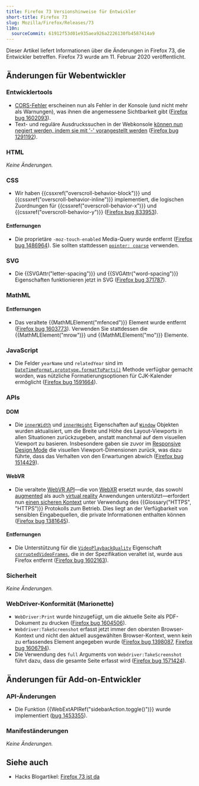 ```yaml
---
title: Firefox 73 Versionshinweise für Entwickler
short-title: Firefox 73
slug: Mozilla/Firefox/Releases/73
l10n:
  sourceCommit: 61912f53d01e935aea926a2226130fb4587414a9
---
```


Dieser Artikel liefert Informationen über die Änderungen in Firefox 73, die Entwickler betreffen. Firefox 73 wurde am 11. Februar 2020 veröffentlicht.

## Änderungen für Webentwickler

### Entwicklertools

- [CORS-Fehler](/de/docs/Web/HTTP/Guides/CORS/Errors) erscheinen nun als Fehler in der Konsole (und nicht mehr als Warnungen), was ihnen die angemessene Sichtbarkeit gibt ([Firefox bug 1602093](https://bugzil.la/1602093)).
- Text- und reguläre Ausdruckssuchen in der Webkonsole [können nun negiert werden, indem sie mit '-' vorangestellt werden](https://firefox-source-docs.mozilla.org/devtools-user/web_console/console_messages/index.html#filtering-and-searching) ([Firefox bug 1291192](https://bugzil.la/1291192)).

### HTML

_Keine Änderungen._

### CSS

- Wir haben {{cssxref("overscroll-behavior-block")}} und {{cssxref("overscroll-behavior-inline")}} implementiert, die logischen Zuordnungen für {{cssxref("overscroll-behavior-x")}} und {{cssxref("overscroll-behavior-y")}} ([Firefox bug 833953](https://bugzil.la/833953)).

#### Entfernungen

- Die proprietäre `-moz-touch-enabled` Media-Query wurde entfernt ([Firefox bug 1486964](https://bugzil.la/1486964)). Sie sollten stattdessen [`pointer: coarse`](/de/docs/Web/CSS/@media/pointer) verwenden.

### SVG

- Die {{SVGAttr("letter-spacing")}} und {{SVGAttr("word-spacing")}} Eigenschaften funktionieren jetzt in SVG ([Firefox bug 371787](https://bugzil.la/371787)).

### MathML

#### Entfernungen

- Das veraltete {{MathMLElement("mfenced")}} Element wurde entfernt ([Firefox bug 1603773](https://bugzil.la/1603773)). Verwenden Sie stattdessen die {{MathMLElement("mrow")}} und {{MathMLElement("mo")}} Elemente.

### JavaScript

- Die Felder `yearName` und `relatedYear` sind im [`DateTimeFormat.prototype.formatToParts()`](/de/docs/Web/JavaScript/Reference/Global_Objects/Intl/DateTimeFormat/formatToParts) Methode verfügbar gemacht worden, was nützliche Formatierungsoptionen für CJK-Kalender ermöglicht ([Firefox bug 1591664](https://bugzil.la/1591664)).

### APIs

#### DOM

- Die [`innerWidth`](/de/docs/Web/API/Window/innerWidth) und [`innerHeight`](/de/docs/Web/API/Window/innerHeight) Eigenschaften auf [`Window`](/de/docs/Web/API/Window) Objekten wurden aktualisiert, um die Breite und Höhe des Layout-Viewports in allen Situationen zurückzugeben, anstatt manchmal auf dem visuellen Viewport zu basieren. Insbesondere gaben sie zuvor im [Responsive Design Mode](https://firefox-source-docs.mozilla.org/devtools-user/responsive_design_mode/index.html) die visuellen Viewport-Dimensionen zurück, was dazu führte, dass das Verhalten von den Erwartungen abwich ([Firefox bug 1514429](https://bugzil.la/1514429)).

#### WebVR

- Die veraltete [WebVR API](/de/docs/Web/API/WebVR_API)—die von [WebXR](/de/docs/Web/API/WebXR_Device_API) ersetzt wurde, das sowohl [augmented](https://en.wikipedia.org/wiki/Augmented_reality) als auch [virtual reality](https://en.wikipedia.org/wiki/Virtual_reality) Anwendungen unterstützt—erfordert nun [einen sicheren Kontext](/de/docs/Web/API/WebVR_API#api_availability) unter Verwendung des {{Glossary("HTTPS", "HTTPS")}} Protokolls zum Betrieb. Dies liegt an der Verfügbarkeit von sensiblen Eingabequellen, die private Informationen enthalten können ([Firefox bug 1381645](https://bugzil.la/1381645)).

#### Entfernungen

- Die Unterstützung für die [`VideoPlaybackQuality`](/de/docs/Web/API/VideoPlaybackQuality) Eigenschaft [`corruptedVideoFrames`](/de/docs/Web/API/VideoPlaybackQuality/corruptedVideoFrames), die in der Spezifikation veraltet ist, wurde aus Firefox entfernt ([Firefox bug 1602163](https://bugzil.la/1602163)).

### Sicherheit

_Keine Änderungen._

### WebDriver-Konformität (Marionette)

- `WebDriver:Print` wurde hinzugefügt, um die aktuelle Seite als PDF-Dokument zu drucken ([Firefox bug 1604506](https://bugzil.la/1604506)).
- `Webdriver:TakeScreenshot` erfasst jetzt immer den obersten Browser-Kontext und nicht den aktuell ausgewählten Browser-Kontext, wenn kein zu erfassendes Element angegeben wurde ([Firefox bug 1398087](https://bugzil.la/1398087), [Firefox bug 1606794](https://bugzil.la/1606794)).
- Die Verwendung des `full` Arguments von `Webdriver:TakeScreenshot` führt dazu, dass die gesamte Seite erfasst wird ([Firefox bug 1571424](https://bugzil.la/1571424)).

## Änderungen für Add-on-Entwickler

### API-Änderungen

- Die Funktion {{WebExtAPIRef("sidebarAction.toggle()")}} wurde implementiert ([bug 1453355](https://bugzil.la/1453355)).

### Manifeständerungen

_Keine Änderungen._

## Siehe auch

- Hacks Blogartikel: [Firefox 73 ist da](https://hacks.mozilla.org/2020/02/firefox-73-is-upon-us/)
